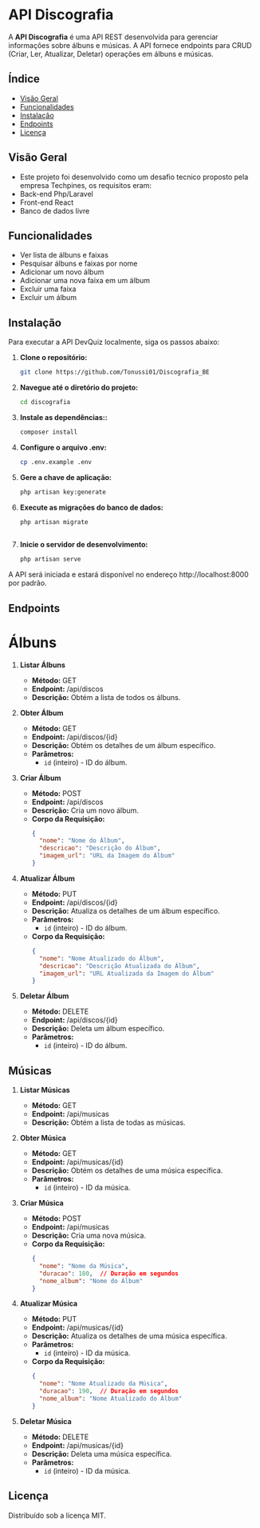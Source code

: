 # API Discografia

A **API Discografia** é uma API REST desenvolvida para gerenciar informações sobre álbuns e músicas. A API fornece endpoints para CRUD (Criar, Ler, Atualizar, Deletar) operações em álbuns e músicas.



## Índice

- [Visão Geral](#visão-geral)
- [Funcionalidades](#funcionalidades)
- [Instalação](#instalação)
- [Endpoints](#endpoints)
- [Licença](#licença)

## Visão Geral

 - Este projeto foi desenvolvido como um desafio tecnico proposto pela empresa Techpines, os requisitos eram:
 - Back-end Php/Laravel
 - Front-end React
 - Banco de dados livre



## Funcionalidades

 - Ver lista de álbuns e faixas
 - Pesquisar álbuns e faixas por nome
 - Adicionar um novo álbum
 - Adicionar uma nova faixa em um álbum
 - Excluir uma faixa
 - Excluir um álbum

## Instalação

Para executar a API DevQuiz localmente, siga os passos abaixo:

1. **Clone o repositório:**

   ```bash
   git clone https://github.com/Tonussi01/Discografia_BE

  2. **Navegue até o diretório do projeto:**
     
     ```bash
     cd discografia
     
  3. **Instale as dependências::**
      ```bash
      composer install


 4. **Configure o arquivo .env:**
      ```bash
      cp .env.example .env
      
 5. **Gere a chave de aplicação:**
     ```bash
    php artisan key:generate
    
 6. **Execute as migrações do banco de dados:**
    ```bash
    php artisan migrate
        
 7. **Inicie o servidor de desenvolvimento:**
    ```bash
    php artisan serve


A API será iniciada e estará disponível no endereço http://localhost:8000 por padrão.


## Endpoints

# Álbuns

1. **Listar Álbuns**
   - **Método:** GET
   - **Endpoint:** /api/discos
   - **Descrição:** Obtém a lista de todos os álbuns.

2. **Obter Álbum**
   - **Método:** GET
   - **Endpoint:** /api/discos/{id}
   - **Descrição:** Obtém os detalhes de um álbum específico.
   - **Parâmetros:**
     - `id` (inteiro) - ID do álbum.

3. **Criar Álbum**
   - **Método:** POST
   - **Endpoint:** /api/discos
   - **Descrição:** Cria um novo álbum.
   - **Corpo da Requisição:**
     ```json
     {
       "nome": "Nome do Álbum",
       "descricao": "Descrição do Álbum",
       "imagem_url": "URL da Imagem do Álbum"
     }
     ```

4. **Atualizar Álbum**
   - **Método:** PUT
   - **Endpoint:** /api/discos/{id}
   - **Descrição:** Atualiza os detalhes de um álbum específico.
   - **Parâmetros:**
     - `id` (inteiro) - ID do álbum.
   - **Corpo da Requisição:**
     ```json
     {
       "nome": "Nome Atualizado do Álbum",
       "descricao": "Descrição Atualizada do Álbum",
       "imagem_url": "URL Atualizada da Imagem do Álbum"
     }
     ```

5. **Deletar Álbum**
   - **Método:** DELETE
   - **Endpoint:** /api/discos/{id}
   - **Descrição:** Deleta um álbum específico.
   - **Parâmetros:**
     - `id` (inteiro) - ID do álbum.

## Músicas

1. **Listar Músicas**
   - **Método:** GET
   - **Endpoint:** /api/musicas
   - **Descrição:** Obtém a lista de todas as músicas.

2. **Obter Música**
   - **Método:** GET
   - **Endpoint:** /api/musicas/{id}
   - **Descrição:** Obtém os detalhes de uma música específica.
   - **Parâmetros:**
     - `id` (inteiro) - ID da música.

3. **Criar Música**
   - **Método:** POST
   - **Endpoint:** /api/musicas
   - **Descrição:** Cria uma nova música.
   - **Corpo da Requisição:**
     ```json
     {
       "nome": "Nome da Música",
       "duracao": 180,  // Duração em segundos
       "nome_album": "Nome do Álbum"
     }
     ```

4. **Atualizar Música**
   - **Método:** PUT
   - **Endpoint:** /api/musicas/{id}
   - **Descrição:** Atualiza os detalhes de uma música específica.
   - **Parâmetros:**
     - `id` (inteiro) - ID da música.
   - **Corpo da Requisição:**
     ```json
     {
       "nome": "Nome Atualizado da Música",
       "duracao": 190,  // Duração em segundos
       "nome_album": "Nome Atualizado do Álbum"
     }
     ```

5. **Deletar Música**
   - **Método:** DELETE
   - **Endpoint:** /api/musicas/{id}
   - **Descrição:** Deleta uma música específica.
   - **Parâmetros:**
     - `id` (inteiro) - ID da música.


## Licença

Distribuído sob a licença MIT.

